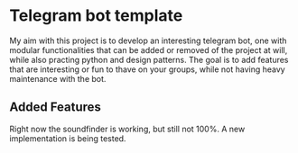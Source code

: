 # Telegram bot template
My aim with this project is to develop an interesting telegram bot, one with modular functionalities that can be added or removed of the project at will, while also practing python and design patterns.
The goal is to add features that are interesting or fun to thave on your groups, while not having heavy maintenance with the bot.

## Added Features

Right now the soundfinder is working, but still not 100%. A new implementation is being tested.
